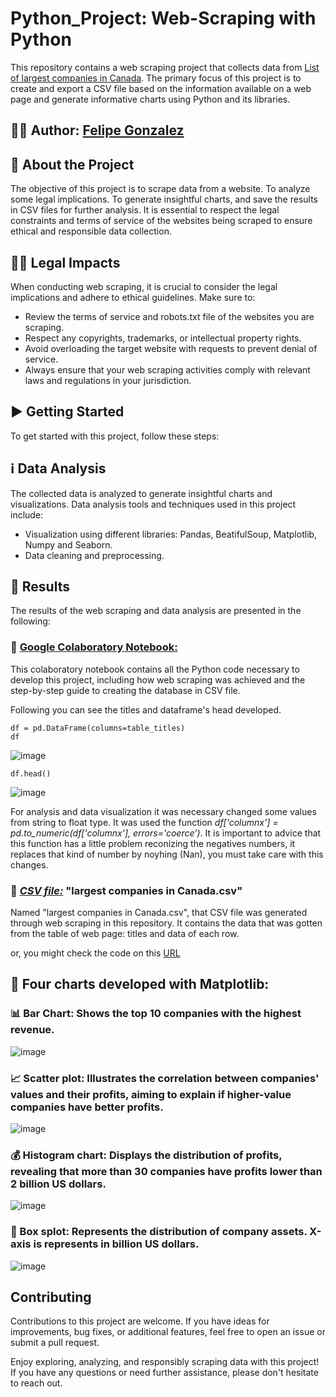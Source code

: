 # **Python_Project: Web-Scraping with Python**

This repository contains a web scraping project that collects data from [List of largest companies in Canada](https://en.wikipedia.org/wiki/List_of_largest_companies_in_Canada). The primary focus of this project is to create and export a CSV file based on the information available on a web page and generate informative charts using Python and its libraries.

## 👨‍💻 **Author: [Felipe Gonzalez](https://www.linkedin.com/in/felipegzgc/)**

## 📖 **About the Project**
The objective of this project is to scrape data from a website. To analyze some legal implications. To generate insightful charts, and save the results in CSV files for further analysis. It is essential to respect the legal constraints and terms of service of the websites being scraped to ensure ethical and responsible data collection.

## 🧑‍⚖️ **Legal Impacts**
When conducting web scraping, it is crucial to consider the legal implications and adhere to ethical guidelines. Make sure to:

- Review the terms of service and robots.txt file of the websites you are scraping.
- Respect any copyrights, trademarks, or intellectual property rights.
- Avoid overloading the target website with requests to prevent denial of service.
- Always ensure that your web scraping activities comply with relevant laws and regulations in your jurisdiction.

## ▶️ **Getting Started**
To get started with this project, follow these steps:

## ℹ️ **Data Analysis**
The collected data is analyzed to generate insightful charts and visualizations. Data analysis tools and techniques used in this project include:

- Visualization using different libraries: Pandas, BeatifulSoup, Matplotlib, Numpy and Seaborn.
- Data cleaning and preprocessing.


## 🎯 **Results**
The results of the web scraping and data analysis are presented in the following:

### 📑 [Google Colaboratory Notebook:](https://colab.research.google.com/drive/1SGULtSjdpXjII-JdNGPaSjBJWXcehxa1?usp=drive_link) 

This colaboratory notebook contains all the Python code necessary to develop this project, including how web scraping was achieved and the step-by-step guide to creating the database in CSV file.

Following you can see the titles and dataframe's head developed.

    df = pd.DataFrame(columns=table_titles)
    df

![image](https://github.com/Felipegg2/Python_Project/assets/147356131/48d6c69e-f084-4eff-b9b3-a4f93a80f2ca)


    df.head()

![image](https://github.com/Felipegg2/Python_Project/assets/147356131/a8e9304f-aedd-4ca6-aa32-edc6b126ebe4)



For analysis and data visualization it was necessary changed some values from string to float type. It was used the function *df['columnx'] = pd.to_numeric(df['columnx'], errors='coerce')*. It is important to advice that this function has a little problem reconizing the negatives numbers, it replaces that kind of number by noyhing (Nan), you must take care with this changes.



### 💾 [*CSV file:*](https://github.com/Felipegg2/Python_Project/blob/main/largest%20companies%20in%20Canada.csv) "largest companies in Canada.csv" 

Named "largest companies in Canada.csv", that CSV file was generated through web scraping in this repository. It contains the data that was gotten from the table of web page: titles and data of each row. 




or, you might check the code on this [URL](https://github.com/Felipegg2/Python_Project/blob/main/python_project.ipynb)

## 🔢 Four charts developed with Matplotlib:

   ### 📊 Bar Chart: Shows the top 10 companies with the highest revenue.

![image](https://github.com/Felipegg2/Python_Project/assets/147356131/1db7fff3-1473-47ba-8dd3-9d581c15f707)

   ### 📈 Scatter plot: Illustrates the correlation between companies' values and their profits, aiming to explain if higher-value companies have better profits.

![image](https://github.com/Felipegg2/Python_Project/assets/147356131/296c9438-5a2b-4ab9-9152-29c32bc5c03d)

   ### 💰 Histogram chart:  Displays the distribution of profits, revealing that more than 30 companies have profits lower than 2 billion US dollars.

![image](https://github.com/Felipegg2/Python_Project/assets/147356131/213fba1f-35bd-409b-ae3f-a73b60d08b00)

   ### 📏 Box splot: Represents the distribution of company assets. X-axis is represents in billion US dollars.
   
![image](https://github.com/Felipegg2/Python_Project/assets/147356131/748797db-abaa-42a9-89da-4f846f08ef83)


## **Contributing**
Contributions to this project are welcome. If you have ideas for improvements, bug fixes, or additional features, feel free to open an issue or submit a pull request.

Enjoy exploring, analyzing, and responsibly scraping data with this project! If you have any questions or need further assistance, please don't hesitate to reach out.

